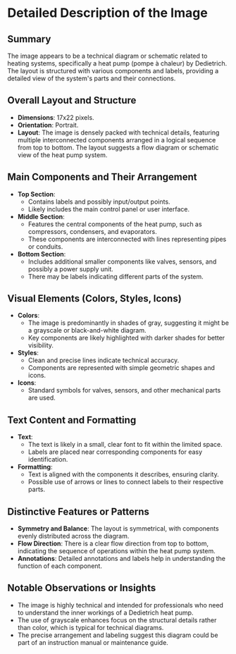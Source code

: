 # Detailed Description of the Image

## Summary
The image appears to be a technical diagram or schematic related to heating systems, specifically a heat pump (pompe à chaleur) by Dedietrich. The layout is structured with various components and labels, providing a detailed view of the system's parts and their connections.

## Overall Layout and Structure
- **Dimensions**: 17x22 pixels.
- **Orientation**: Portrait.
- **Layout**: The image is densely packed with technical details, featuring multiple interconnected components arranged in a logical sequence from top to bottom. The layout suggests a flow diagram or schematic view of the heat pump system.

## Main Components and Their Arrangement
- **Top Section**:
  - Contains labels and possibly input/output points.
  - Likely includes the main control panel or user interface.
- **Middle Section**:
  - Features the central components of the heat pump, such as compressors, condensers, and evaporators.
  - These components are interconnected with lines representing pipes or conduits.
- **Bottom Section**:
  - Includes additional smaller components like valves, sensors, and possibly a power supply unit.
  - There may be labels indicating different parts of the system.

## Visual Elements (Colors, Styles, Icons)
- **Colors**:
  - The image is predominantly in shades of gray, suggesting it might be a grayscale or black-and-white diagram.
  - Key components are likely highlighted with darker shades for better visibility.
- **Styles**:
  - Clean and precise lines indicate technical accuracy.
  - Components are represented with simple geometric shapes and icons.
- **Icons**:
  - Standard symbols for valves, sensors, and other mechanical parts are used.

## Text Content and Formatting
- **Text**:
  - The text is likely in a small, clear font to fit within the limited space.
  - Labels are placed near corresponding components for easy identification.
- **Formatting**:
  - Text is aligned with the components it describes, ensuring clarity.
  - Possible use of arrows or lines to connect labels to their respective parts.

## Distinctive Features or Patterns
- **Symmetry and Balance**: The layout is symmetrical, with components evenly distributed across the diagram.
- **Flow Direction**: There is a clear flow direction from top to bottom, indicating the sequence of operations within the heat pump system.
- **Annotations**: Detailed annotations and labels help in understanding the function of each component.

## Notable Observations or Insights
- The image is highly technical and intended for professionals who need to understand the inner workings of a Dedietrich heat pump.
- The use of grayscale enhances focus on the structural details rather than color, which is typical for technical diagrams.
- The precise arrangement and labeling suggest this diagram could be part of an instruction manual or maintenance guide.